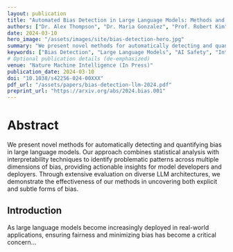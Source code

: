 ```yaml
---
layout: publication
title: "Automated Bias Detection in Large Language Models: Methods and Metrics"
authors: ["Dr. Alex Thompson", "Dr. Maria Gonzalez", "Prof. Robert Kim"]
date: 2024-03-10
hero_image: "/assets/images/site/bias-detection-hero.jpg"
summary: "We present novel methods for automatically detecting and quantifying bias in large language models. Our approach combines statistical analysis with interpretability techniques to identify problematic patterns across multiple dimensions of bias, providing actionable insights for model developers and deployers."
keywords: ["Bias Detection", "Large Language Models", "AI Safety", "Interpretability", "Fairness"]
# Optional publication details (de-emphasized)
venue: "Nature Machine Intelligence (In Press)"
publication_date: 2024-03-10
doi: "10.1038/s42256-024-00XXX"
pdf_url: "/assets/papers/bias-detection-llm-2024.pdf"
preprint_url: "https://arxiv.org/abs/2024.bias.001"
---
```


# Abstract

We present novel methods for automatically detecting and quantifying bias in large language models. Our approach combines statistical analysis with interpretability techniques to identify problematic patterns across multiple dimensions of bias, providing actionable insights for model developers and deployers. Through extensive evaluation on diverse LLM architectures, we demonstrate the effectiveness of our methods in uncovering both explicit and subtle forms of bias.

## Introduction

As large language models become increasingly deployed in real-world applications, ensuring fairness and minimizing bias has become a critical concern... 